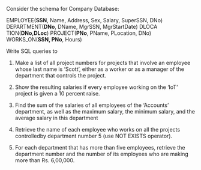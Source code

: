Consider the schema for Company Database:

EMPLOYEE(**SSN**, Name, Address, Sex, Salary, SuperSSN, DNo) 
DEPARTMENT(**DNo**, DName, MgrSSN, MgrStartDate) 
DLOCA TION(**DNo,DLoc**)
PROJECT(**PNo**, PName, PLocation, DNo)
WORKS_ON(**SSN, PNo**, Hours)


Write SQL queries to
1. Make a list of all project numbers for projects that involve an employee whose last name is ‘Scott’,
either as a worker or as a manager of the department that controls the project.

2. Show the resulting salaries if every employee working on the ‘IoT’ project is given a 10 percent raise.

3. Find the sum of the salaries of all employees of the ‘Accounts’ department, as well as the maximum salary, 
the minimum salary, and the average salary in this department

4. Retrieve the name of each employee who works on all the projects controlledby department number 5 (use NOT EXISTS operator).

5. For each department that has more than five employees, 
retrieve the department number and the number of its employees
who are making more than Rs. 6,00,000.
